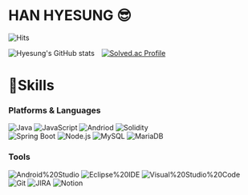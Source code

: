 # HAN HYESUNG 😎



![Hits](https://hits.seeyoufarm.com/api/count/incr/badge.svg?url=https%3A%2F%2Fgithub.com%2FHyesung-Han&count_bg=%23FFF933&title_bg=%23FF9494&icon=&icon_color=%23E7E7E7&title=hits&edge_flat=false)

![Hyesung's GitHub stats](https://github-readme-stats.vercel.app/api?username=Hyesung-Han&theme=swift&show_icons=true) [![Solved.ac Profile](http://mazassumnida.wtf/api/v2/generate_badge?boj=hanhs4544)](https://solved.ac/hanhs4544)

# 💪Skills

### Platforms & Languages

![Java](https://img.shields.io/badge/Java-007396.svg?style=for-the-badge&logo=Java&logoColor=white) 
![JavaScript](https://img.shields.io/badge/JavaScript-F7DF1E.svg?style=for-the-badge&logo=JavaScript&logoColor=white) 
![Andriod](https://img.shields.io/badge/Android-3DDC84.svg?style=for-the-badge&logo=Android&logoColor=white)
![Solidity](https://img.shields.io/badge/Solidity-363636.svg?style=for-the-badge&logo=Solidity&logoColor=white) 
</br>
![Spring Boot](https://img.shields.io/badge/Spring%20Boot-6DB33F.svg?style=for-the-badge&logo=Spring%20Boot&logoColor=white) 
![Node.js](https://img.shields.io/badge/Node.js-339933.svg?style=for-the-badge&logo=Node.js&logoColor=white) 
![MySQL](https://img.shields.io/badge/MySQL-4479A1.svg?style=for-the-badge&logo=MySQL&logoColor=white) 
![MariaDB](https://img.shields.io/badge/MariaDB-003545.svg?style=for-the-badge&logo=MariaDB&logoColor=white)

### Tools

![Android%20Studio](https://img.shields.io/badge/Android%20Studio-3DDC84.svg?style=for-the-badge&logo=Android%20Studio&logoColor=white) 
![Eclipse%20IDE](https://img.shields.io/badge/Eclipse%20IDE-2C2255.svg?style=for-the-badge&logo=Eclipse%20IDE&logoColor=white) 
![Visual%20Studio%20Code](https://img.shields.io/badge/Visual%20Studio%20Code-007ACC.svg?style=for-the-badge&logo=Visual%20Studio%20Code&logoColor=white)
</br>
![Git](https://img.shields.io/badge/Git-F05032.svg?style=for-the-badge&logo=Git&logoColor=white)
![JIRA](https://img.shields.io/badge/Jira%20Software-0052CC.svg?style=for-the-badge&logo=Jira%20Software&logoColor=white)
![Notion](https://img.shields.io/badge/Notion-000000.svg?style=for-the-badge&logo=Notion&logoColor=white)











<!--
**Hyesung-Han/Hyesung-Han** is a ✨ _special_ ✨ repository because its `README.md` (this file) appears on your GitHub profile.

Here are some ideas to get you started:

- 🔭 I’m currently working on ...
- 🌱 I’m currently learning ...
- 👯 I’m looking to collaborate on ...
- 🤔 I’m looking for help with ...
- 💬 Ask me about ...
- 📫 How to reach me: ...
- 😄 Pronouns: ...
- ⚡ Fun fact: ...
-->
